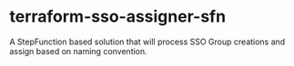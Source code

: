 # terraform-sso-assigner-sfn
A StepFunction based solution that will process SSO Group creations and assign based on naming convention.
